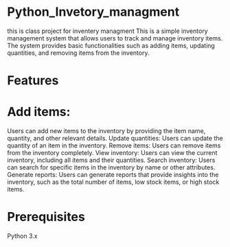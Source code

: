 
# Python_Invetory_managment
this is class project for inventery managment
This is a simple inventory management system that allows users to track and manage inventory items. The system provides basic functionalities such as adding items, updating quantities, and removing items from the inventory.

# Features
# Add items: 
Users can add new items to the inventory by providing the item name, quantity, and other relevant details.
Update quantities: Users can update the quantity of an item in the inventory.
Remove items: Users can remove items from the inventory completely.
View inventory: Users can view the current inventory, including all items and their quantities.
Search inventory: Users can search for specific items in the inventory by name or other attributes.
Generate reports: Users can generate reports that provide insights into the inventory, such as the total number of items, low stock items, or high stock items.
# Prerequisites
Python 3.x
